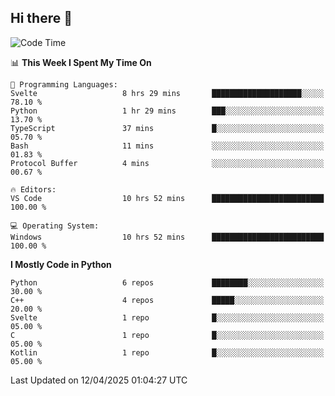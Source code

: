 ## Hi there 👋

<!--START_SECTION:waka-->
![Code Time](http://img.shields.io/badge/Code%20Time-138%20hrs%2059%20mins-blue)

📊 **This Week I Spent My Time On** 

```text
💬 Programming Languages: 
Svelte                   8 hrs 29 mins       ████████████████████░░░░░   78.10 % 
Python                   1 hr 29 mins        ███░░░░░░░░░░░░░░░░░░░░░░   13.70 % 
TypeScript               37 mins             █░░░░░░░░░░░░░░░░░░░░░░░░   05.70 % 
Bash                     11 mins             ░░░░░░░░░░░░░░░░░░░░░░░░░   01.83 % 
Protocol Buffer          4 mins              ░░░░░░░░░░░░░░░░░░░░░░░░░   00.67 % 

🔥 Editors: 
VS Code                  10 hrs 52 mins      █████████████████████████   100.00 % 

💻 Operating System: 
Windows                  10 hrs 52 mins      █████████████████████████   100.00 % 
```

**I Mostly Code in Python** 

```text
Python                   6 repos             ████████░░░░░░░░░░░░░░░░░   30.00 % 
C++                      4 repos             █████░░░░░░░░░░░░░░░░░░░░   20.00 % 
Svelte                   1 repo              █░░░░░░░░░░░░░░░░░░░░░░░░   05.00 % 
C                        1 repo              █░░░░░░░░░░░░░░░░░░░░░░░░   05.00 % 
Kotlin                   1 repo              █░░░░░░░░░░░░░░░░░░░░░░░░   05.00 % 
```




 Last Updated on 12/04/2025 01:04:27 UTC
<!--END_SECTION:waka-->
